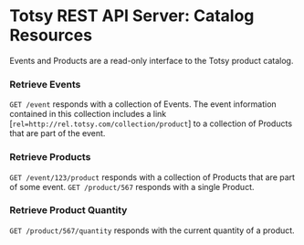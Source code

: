 # Totsy REST API Server: Catalog Resources #

Events and Products are a read-only interface to the Totsy product catalog.

### Retrieve Events ###
`GET /event` responds with a collection of Events. The event information contained in this collection includes a link [`rel=http://rel.totsy.com/collection/product`] to a collection of Products that are part of the event.

### Retrieve Products ###
`GET /event/123/product` responds with a collection of Products that are part of some event.
`GET /product/567` responds with a single Product.

### Retrieve Product Quantity ###
`GET /product/567/quantity` responds with the current quantity of a product.

